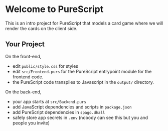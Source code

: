 # Welcome to PureScript

This is an intro project for PureScript that models a card game where we will render the cards on the client side.

## Your Project

On the front-end,
- edit `public/style.css` for styles
- edit `src/Frontend.purs` for the PureScript entrypoint module for the frontend code.
- the PureScript code transpiles to Javascript in the `output/` directory.

On the back-end,
- your app starts at `src/Backend.purs`
- add JavaScript dependencies and scripts in `package.json`
- add PureScript dependencies in `spago.dhall`
- safely store app secrets in `.env` (nobody can see this but you and people you invite)

